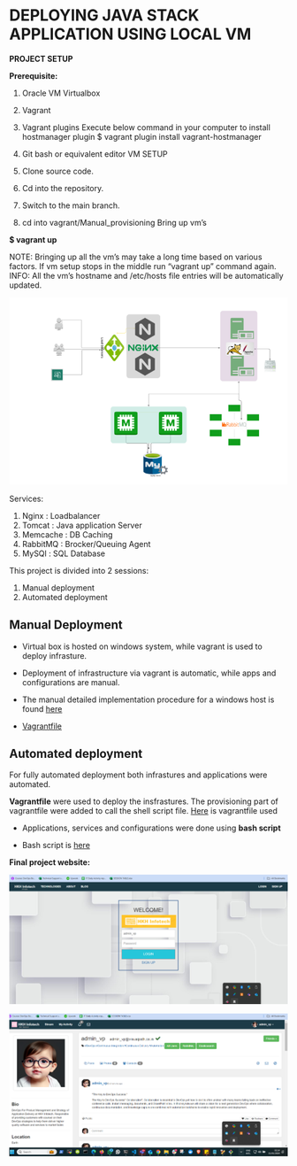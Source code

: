 # DEPLOYING JAVA STACK APPLICATION USING LOCAL VM 

**PROJECT SETUP**

**Prerequisite:**
1. Oracle VM Virtualbox

2. Vagrant

3. Vagrant plugins
Execute below command in your computer to install hostmanager plugin
$ vagrant plugin install vagrant-hostmanager

4. Git bash or equivalent editor
VM SETUP
 1. Clone source code.
 2. Cd into the repository.
 3. Switch to the main branch.
 4. cd into vagrant/Manual_provisioning
 Bring up vm’s

 **$ vagrant up**

NOTE: Bringing up all the vm’s may take a long time based on various factors.
If vm setup stops in the middle run “vagrant up” command again.
INFO: All the vm’s hostname and /etc/hosts file entries will be automatically updated.

![project-design](Images/Project-design.png)

Services:
1. Nginx      : Loadbalancer
2. Tomcat     : Java application Server
3. Memcache   : DB Caching
4. RabbitMQ   : Brocker/Queuing Agent
5. MySQl      : SQL Database

This project is divided into 2 sessions:

1. Manual deployment
2. Automated deployment

## Manual Deployment

* Virtual box is hosted on windows system, while vagrant is used to deploy infrasture.

* Deployment of infrastructure via vagrant is automatic, while apps and configurations are manual.

* The manual detailed implementation procedure for a windows host is found [here](vagrant/Manual_provisioning_WinMacIntel/VprofileProjectSetupWindowsAndMacIntel.pdf)

* [Vagrantfile](vagrant/Manual_provisioning_WinMacIntel/Vagrantfile)


## Automated deployment

For fully automated deployment both infrastures and applications were automated.

**Vagrantfile** were used to deploy the insfrastures. The provisioning part of vagrantfile were added to call the shell script file. [Here](vagrant/Automated_provisioning_WinMacIntel/Vagrantfile) is vagrantfile used

* Applications, services and configurations were done using **bash script**

* Bash script is [here](vagrant/Automated_provisioning_WinMacIntel)

**Final project website:**

![site-login-page](Images/Finalprojectsite1.png)

![Full-site](Images/Finalprojectsite2.png)

